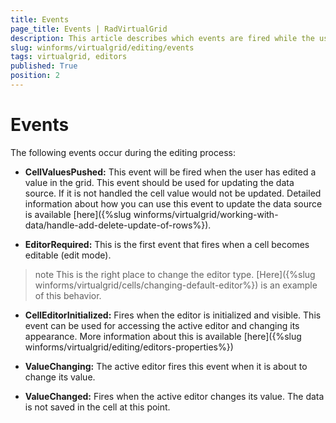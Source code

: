 ```yaml
---
title: Events
page_title: Events | RadVirtualGrid
description: This article describes which events are fired while the user is editing a value in RadVirtualGrid.
slug: winforms/virtualgrid/editing/events
tags: virtualgrid, editors
published: True
position: 2
---
```


# Events

The following events occur during the editing process:

* __CellValuesPushed:__ This event will be fired when the user has edited a value in the grid. This event should be used for updating the data source. If it is not handled the cell value would not be updated. Detailed information about how you can use this event to update the data source is available [here]({%slug winforms/virtualgrid/working-with-data/handle-add-delete-update-of-rows%}).

* __EditorRequired:__ This is the first event that fires when a cell becomes editable (edit mode). 

>note This is the right place to change the editor type. [Here]({%slug winforms/virtualgrid/cells/changing-default-editor%}) is an example of this behavior.
>

* __CellEditorInitialized:__ Fires when the editor is initialized and visible. This event can be used for accessing the active editor and changing its appearance. More information about this is available [here]({%slug winforms/virtualgrid/editing/editors-properties%}) 

* __ValueChanging:__ The active editor fires this event when it is about to change its value.

* __ValueChanged:__ Fires when the active editor changes its value. The data is not saved in the cell at this point.
